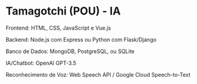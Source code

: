 # Tamagotchi (POU) - IA

Frontend: HTML, CSS, JavaScript e Vue.js

Backend: Node.js com Express ou Python com Flask/Django

Banco de Dados: MongoDB, PostgreSQL, ou SQLite

IA/Chatbot: OpenAI GPT-3.5

Reconhecimento de Voz: Web Speech API / Google Cloud Speech-to-Text

